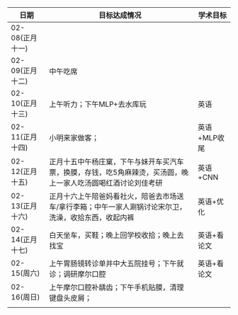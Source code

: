 
| 日期            | 目标达成情况                                                                                                  | 学术目标     |
| --------------- | ------------------------------------------------------------------------------------------------------------- | ------------ |
| 02-08(正月十一) |                                                                                                               |              |
| 02-09(正月十二) | 中午吃席                                                                                                      |              |
| 02-10(正月十三) | 上午听力；下午MLP+去水库玩                                                                                    | 英语         |
| 02-11(正月十四) | 小明来家做客；                                                                                                | 英语+MLP收尾 |
| 02-12(正月十五) | 正月十五中午杨庄窠，下午与妹开车买汽车票，换膜，存钱，吃5角麻辣烫，买汤圆，晚上一家人吃汤圆喝红酒讨论刘佳考研 | 英语+CNN     |
| 02-13(正月十六) | 正月十六上午陪爸妈看社火，陪爸去市场送车/拿行李箱；中午一家人涮锅讨论宋尔卫，洗澡，收拾东西，收起内裤         | 英语+优化    |
| 02-14(正月十七) | 白天坐车，买鞋；晚上回学校收拾；晚上去找宝                                                                    | 英语+看论文  |
| 02-15(周六)     | 上午胃肠镜转诊单并中大五院挂号；下午就诊；调研摩尔口腔                                                        | 英语+看论文  |
| 02-16(周日)     | 上午摩尔口腔补龋齿；下午手机贴膜，清理键盘头皮屑；                                                            |              |
|                 |                                                                                                               |              |